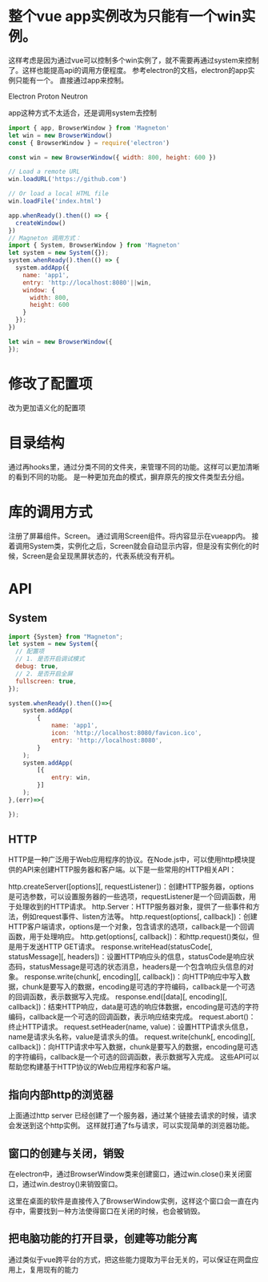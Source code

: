 # 整个vue app实例改为只能有一个win实例。
这样考虑是因为通过vue可以控制多个win实例了，就不需要再通过system来控制了。这样也能提高api的调用方便程度。
参考electron的文档，electron的app实例只能有一个。
直接通过app来控制。

Electron 
Proton 
Neutron 

app这种方式不太适合，还是调用system去控制
```js
import { app, BrowserWindow } from 'Magneton'
let win = new BrowserWindow()
const { BrowserWindow } = require('electron')

const win = new BrowserWindow({ width: 800, height: 600 })

// Load a remote URL
win.loadURL('https://github.com')

// Or load a local HTML file
win.loadFile('index.html')

app.whenReady().then(() => {
  createWindow()
})
// Magneton 调用方式：
import { System, BrowserWindow } from 'Magneton'
let system = new System({});
system.whenReady().then(() => {
  system.addApp({
    name: 'app1',
    entry: 'http://localhost:8080'||win,
    window: {
      width: 800,
      height: 600
    }
  });
})

let win = new BrowserWindow({
});

```

# 修改了配置项
改为更加语义化的配置项

# 目录结构

通过再hooks里，通过分类不同的文件夹，来管理不同的功能。这样可以更加清晰的看到不同的功能。
是一种更加充血的模式，摒弃原先的按文件类型去分组。

# 库的调用方式

注册了屏幕组件。Screen。
通过调用Screen组件。将内容显示在vueapp内。
接着调用System类，实例化之后，Screen就会自动显示内容，但是没有实例化的时候，Screen是会呈现黑屏状态的，代表系统没有开机。

# API

## System
```js
import {System} from "Magneton";
let system = new System({
  // 配置项
  // 1. 是否开启调试模式
  debug: true,
  // 2. 是否开启全屏
  fullscreen: true,
});

system.whenReady().then(()=>{
    system.addApp(
        {
            name: 'app1',
            icon: 'http://localhost:8080/favicon.ico',
            entry: 'http://localhost:8080',
        }
    );
    system.addApp(
        [{
            entry: win,
        }]
    );
},(err)=>{

});

```
## HTTP

HTTP是一种广泛用于Web应用程序的协议。在Node.js中，可以使用http模块提供的API来创建HTTP服务器和客户端。以下是一些常用的HTTP相关API：

http.createServer([options][, requestListener])：创建HTTP服务器，options是可选参数，可以设置服务器的一些选项，requestListener是一个回调函数，用于处理收到的HTTP请求。
http.Server：HTTP服务器对象，提供了一些事件和方法，例如request事件、listen方法等。
http.request(options[, callback])：创建HTTP客户端请求，options是一个对象，包含请求的选项，callback是一个回调函数，用于处理响应。
http.get(options[, callback])：和http.request()类似，但是用于发送HTTP GET请求。
response.writeHead(statusCode[, statusMessage][, headers])：设置HTTP响应头的信息，statusCode是响应状态码，statusMessage是可选的状态消息，headers是一个包含响应头信息的对象。
response.write(chunk[, encoding][, callback])：向HTTP响应中写入数据，chunk是要写入的数据，encoding是可选的字符编码，callback是一个可选的回调函数，表示数据写入完成。
response.end([data][, encoding][, callback])：结束HTTP响应，data是可选的响应体数据，encoding是可选的字符编码，callback是一个可选的回调函数，表示响应结束完成。
request.abort()：终止HTTP请求。
request.setHeader(name, value)：设置HTTP请求头信息，name是请求头名称，value是请求头的值。
request.write(chunk[, encoding][, callback])：向HTTP请求中写入数据，chunk是要写入的数据，encoding是可选的字符编码，callback是一个可选的回调函数，表示数据写入完成。
这些API可以帮助您构建基于HTTP协议的Web应用程序和客户端。

## 指向内部http的浏览器

上面通过http server 已经创建了一个服务器，通过某个链接去请求的时候，请求会发送到这个http实例。
这样就打通了fs与请求，可以实现简单的浏览器功能。

## 窗口的创建与关闭，销毁

在electron中，通过BrowserWindow类来创建窗口，通过win.close()来关闭窗口，通过win.destroy()来销毁窗口。

这里在桌面的软件是直接传入了BrowserWindow实例，这样这个窗口会一直在内存中，需要找到一种方法使得窗口在关闭的时候，也会被销毁。

## 把电脑功能的打开目录，创建等功能分离

通过类似于vue跨平台的方式，把这些能力提取为平台无关的，可以保证在网盘应用上，复用现有的能力
